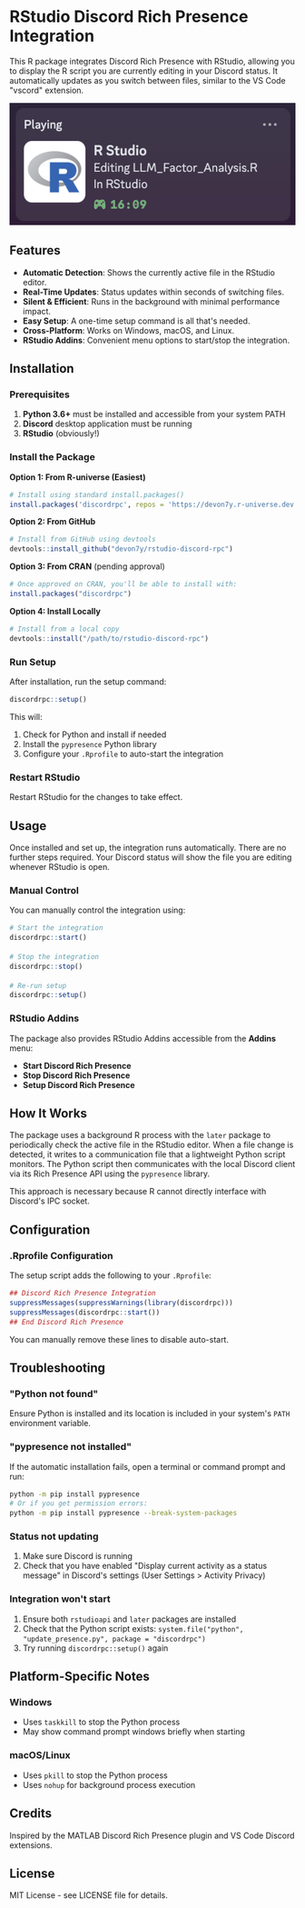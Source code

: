# RStudio Discord Rich Presence Integration

This R package integrates Discord Rich Presence with RStudio, allowing you to display the R script you are currently editing in your Discord status. It automatically updates as you switch between files, similar to the VS Code "vscord" extension.

![Demo Image](rstudio_discord_rpc.png)

## Features

- **Automatic Detection**: Shows the currently active file in the RStudio editor.
- **Real-Time Updates**: Status updates within seconds of switching files.
- **Silent & Efficient**: Runs in the background with minimal performance impact.
- **Easy Setup**: A one-time setup command is all that's needed.
- **Cross-Platform**: Works on Windows, macOS, and Linux.
- **RStudio Addins**: Convenient menu options to start/stop the integration.

## Installation

### Prerequisites

1. **Python 3.6+** must be installed and accessible from your system PATH
2. **Discord** desktop application must be running
3. **RStudio** (obviously!)

### Install the Package

**Option 1: From R-universe (Easiest)**

```r
# Install using standard install.packages()
install.packages('discordrpc', repos = 'https://devon7y.r-universe.dev')
```

**Option 2: From GitHub**

```r
# Install from GitHub using devtools
devtools::install_github("devon7y/rstudio-discord-rpc")
```

**Option 3: From CRAN** (pending approval)

```r
# Once approved on CRAN, you'll be able to install with:
install.packages("discordrpc")
```

**Option 4: Install Locally**

```r
# Install from a local copy
devtools::install("/path/to/rstudio-discord-rpc")
```

### Run Setup

After installation, run the setup command:

```r
discordrpc::setup()
```

This will:
1. Check for Python and install if needed
2. Install the `pypresence` Python library
3. Configure your `.Rprofile` to auto-start the integration

### Restart RStudio

Restart RStudio for the changes to take effect.

## Usage

Once installed and set up, the integration runs automatically. There are no further steps required. Your Discord status will show the file you are editing whenever RStudio is open.

### Manual Control

You can manually control the integration using:

```r
# Start the integration
discordrpc::start()

# Stop the integration
discordrpc::stop()

# Re-run setup
discordrpc::setup()
```

### RStudio Addins

The package also provides RStudio Addins accessible from the **Addins** menu:
- **Start Discord Rich Presence**
- **Stop Discord Rich Presence**
- **Setup Discord Rich Presence**

## How It Works

The package uses a background R process with the `later` package to periodically check the active file in the RStudio editor. When a file change is detected, it writes to a communication file that a lightweight Python script monitors. The Python script then communicates with the local Discord client via its Rich Presence API using the `pypresence` library.

This approach is necessary because R cannot directly interface with Discord's IPC socket.

## Configuration

### .Rprofile Configuration

The setup script adds the following to your `.Rprofile`:

```r
## Discord Rich Presence Integration
suppressMessages(suppressWarnings(library(discordrpc)))
suppressMessages(discordrpc::start())
## End Discord Rich Presence
```

You can manually remove these lines to disable auto-start.

## Troubleshooting

### "Python not found"
Ensure Python is installed and its location is included in your system's `PATH` environment variable.

### "pypresence not installed"
If the automatic installation fails, open a terminal or command prompt and run:
```bash
python -m pip install pypresence
# Or if you get permission errors:
python -m pip install pypresence --break-system-packages
```

### Status not updating
1. Make sure Discord is running
2. Check that you have enabled "Display current activity as a status message" in Discord's settings (User Settings > Activity Privacy)

### Integration won't start
1. Ensure both `rstudioapi` and `later` packages are installed
2. Check that the Python script exists: `system.file("python", "update_presence.py", package = "discordrpc")`
3. Try running `discordrpc::setup()` again

## Platform-Specific Notes

### Windows
- Uses `taskkill` to stop the Python process
- May show command prompt windows briefly when starting

### macOS/Linux
- Uses `pkill` to stop the Python process
- Uses `nohup` for background process execution

## Credits

Inspired by the MATLAB Discord Rich Presence plugin and VS Code Discord extensions.

## License

MIT License - see LICENSE file for details.
